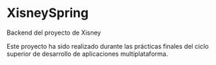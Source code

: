 # XisneySpring
Backend del proyecto de Xisney


Este proyecto ha sido realizado durante las prácticas finales del ciclo superior de desarrollo de aplicaciones multiplataforma.
